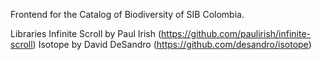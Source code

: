 Frontend for the Catalog of Biodiversity of SIB Colombia.

Libraries
Infinite Scroll by Paul Irish (https://github.com/paulirish/infinite-scroll)
Isotope by David DeSandro (https://github.com/desandro/isotope)